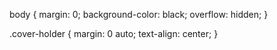 


 body {
 margin: 0;
 background-color: black;
 overflow: hidden;
 }

 .cover-holder {
 margin: 0 auto;
 text-align: center;
 }
 



